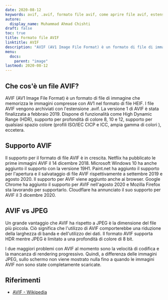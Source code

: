 ```yaml
---
date: 2020-08-12
keywords: avif, .avif, formato file avif, come aprire file avif, estensione file avif, estensione file .avif, formato file .avif
autore:
  display_name: Muhammad Ahmad Chishti
draft: false
toc: true
title: Formato file AVIF
linktitle: AVIF
description: "AVIF (AV1 Image File Format) è un formato di file di immagine che memorizza le immagini compresse con AV1 nel formato di file HEIF. I file AVIF vengono archiviati con l'estensione .avif."
menu:
  docs:
    parent: "image"
lastmod: 2020-08-12
---
```


## Che cos'è un file AVIF? ##

AVIF (AV1 Image File Format) è un formato di file di immagine che memorizza le immagini compresse con AV1 nel formato di file HEIF. I file AVIF vengono archiviati con l'estensione .avif. La versione 1 di AVIF è stata finalizzata a febbraio 2019. Dispone di funzionalità come High Dynamic Range (HDR), supporto per profondità di colore 8, 10 e 12, supporto per qualsiasi spazio colore (profili ISO/IEC CICP e ICC, ampia gamma di colori ), eccetera.

## Supporto AVIF ##

Il supporto per il formato di file AVIF è in crescita. Netflix ha pubblicato le prime immagini AVIF il 14 dicembre 2018. Microsoft Windows 10 ha anche aggiunto il supporto con la versione 19H1. Paint.net ha aggiunto il supporto per l'apertura e il salvataggio di file AVIF rispettivamente a settembre 2019 e agosto 2020. Il supporto per AVIF viene aggiunto anche ai browser. Google Chrome ha aggiunto il supporto per AVIF nell'agosto 2020 e Mozilla Firefox sta lavorando per supportarlo. Cloudflare ha annunciato il suo supporto per AVIF il 3 dicembre 2020.

## AVIF vs JPEG ##

Un grande vantaggio che AVIF ha rispetto a JPEG è la dimensione del file più piccola. Ciò significa che l'utilizzo di AVIF comporterebbe una riduzione della larghezza di banda e dell'utilizzo dei dati. Il formato AVIF supporta HDR mentre JPEG è limitato a una profondità di colore di 8 bit.

I due maggiori problemi con AVIF al momento sono la velocità di codifica e la mancanza di rendering progressivo. Quindi, a differenza delle immagini JPEG, sullo schermo non viene mostrato nulla fino a quando le immagini AVIF non sono state completamente scaricate.

## Riferimenti ##

* [AVIF - Wikipedia](https://en.wikipedia.org/wiki/AV1#AV1_Image_File_Format_(AVIF))

